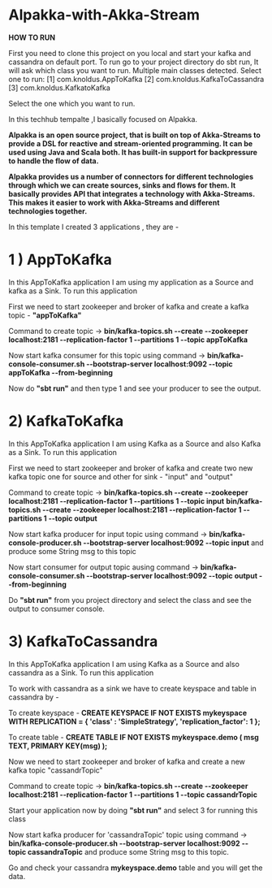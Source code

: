 # Alpakka-with-Akka-Stream

**HOW TO RUN** 

First you need to clone this project on you local and start your kafka and cassandra on default port.
To run go to your project directory do sbt run, It will ask which class you want to run.
Multiple main classes detected. Select one to run:
 [1] com.knoldus.AppToKafka
 [2] com.knoldus.KafkaToCassandra
 [3] com.knoldus.KafkatoKafka
 
 Select the one which you want to run.
 


In this techhub tempalte ,I basically focused on Alpakka.

**Alpakka is an open source project, that is built on top of Akka-Streams to provide a DSL for reactive and stream-oriented programming. It can be used using Java and Scala both. It has built-in support for backpressure to handle the flow of data.**

**Alpakka provides us a number of connectors for different technologies through which we can create sources, sinks and flows for them. It basically provides API that integrates a technology with Akka-Streams. This makes it easier to work with Akka-Streams and different technologies together.**

In this template I created 3 applications , they are - 

# **1 ) AppToKafka**

In this AppToKafka application I am using my application as a Source and kafka as a Sink.
To run this application 

First we need to start zookeeper and broker of kafka and create a kafka topic - **"appToKafka"**

Command to create topic ->  **bin/kafka-topics.sh --create --zookeeper localhost:2181 --replication-factor 1 --partitions 1 --topic appToKafka**

Now start kafka consumer for this topic using command -> **bin/kafka-console-consumer.sh --bootstrap-server localhost:9092 --topic appToKafka --from-beginning**


Now do **"sbt run"** and then type 1 and see your producer to see the output.

# 2) KafkaToKafka
In this AppToKafka application I am using Kafka as a Source and also Kafka as a Sink.
To run this application 

First we need to start zookeeper and broker of kafka and create two new kafka topic one for source and other for sink - "input" and "output"

Command to create topic ->  **bin/kafka-topics.sh --create --zookeeper localhost:2181 --replication-factor 1 --partitions 1 --topic input**
                            **bin/kafka-topics.sh --create --zookeeper localhost:2181 --replication-factor 1 --partitions 1 --topic output**
                            
Now start kafka producer for input topic using command -> **bin/kafka-console-producer.sh --bootstrap-server localhost:9092 --topic input**  and produce some String msg to this topic 

Now start consumer for output topic ausing command -> **bin/kafka-console-consumer.sh --bootstrap-server localhost:9092 --topic output --from-beginning**

Do **"sbt run"** from you project directory and select the class and see the output to consumer console.

# 3) KafkaToCassandra
In this AppToKafka application I am using Kafka as a Source and also cassandra as a Sink.
To run this application 

To work with cassandra as a sink we have to create keyspace and table in cassandra by - 

To create keyspace - 
**CREATE KEYSPACE IF NOT EXISTS mykeyspace
WITH REPLICATION = {
  'class' : 'SimpleStrategy',
  'replication_factor': 1
};**

To create table -
**CREATE TABLE IF NOT EXISTS mykeyspace.demo (
  msg TEXT,
  PRIMARY KEY(msg)
);**

Now we need to start zookeeper and broker of kafka and create a new kafka topic "cassandrTopic"

Command to create topic ->  **bin/kafka-topics.sh --create --zookeeper localhost:2181 --replication-factor 1 --partitions 1 --topic cassandrTopic**

Start your application now by doing **"sbt run"** and select 3 for running this class 

Now start kafka producer for 'cassandraTopic' topic using command -> **bin/kafka-console-producer.sh --bootstrap-server localhost:9092 --topic cassandraTopic**  and produce some String msg to this topic.

Go and check your cassandra **mykeyspace.demo** table and you will get the data. 



